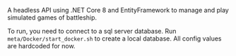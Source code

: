 A headless API using .NET Core 8 and EntityFramework to manage and play simulated games of battleship.

To run, you need to connect to a sql server database. Run `meta/Docker/start_docker.sh` to create a local database. All config values are hardcoded for now.